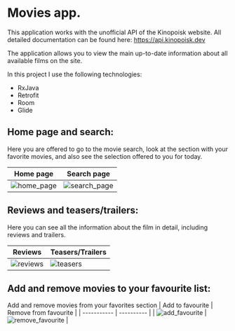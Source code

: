 # Movies app.
This application works with the unofficial API of the Kinopoisk website. All detailed documentation can be found here: https://api.kinopoisk.dev

The application allows you to view the main up-to-date information about all available films on the site.

In this project I use the following technologies:
- RxJava
- Retrofit
- Room
- Glide

## Home page and search:
   Here you are offered to go to the movie search, look at the section with your favorite movies, and also see the selection offered to you for today.

| Home page | Search page |
| ----------- | ---------- |
| ![home_page](https://github.com/user-attachments/assets/6e9ef6c4-9415-42e4-983c-b24456575c92) | ![search_page](https://github.com/user-attachments/assets/0d172320-5cb7-426e-a39e-79269535bb16)|

## Reviews and teasers/trailers:   
Here you can see all the information about the film in detail, including reviews and trailers.

| Reviews | Teasers/Trailers |
| --------------- | --------------- |
| ![reviews](https://github.com/user-attachments/assets/14584928-cf23-417b-8d95-9e0e6ff66bef) | ![teasers](https://github.com/user-attachments/assets/bdf8be83-e055-4643-847f-b2024d42e51c) |

## Add and remove movies to your favourite list:
Add and remove movies from your favorites section
| Add to favourite | Remove from favourite |
| ----------- | ---------- |
| ![add_favourite](https://github.com/user-attachments/assets/ce1def5e-67d5-485a-8c43-11534fec84df) | ![remove_favourite](https://github.com/user-attachments/assets/33e40c96-ce5b-45f2-9dbe-ef0555134f7b) |



